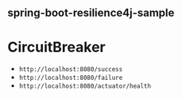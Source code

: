 spring-boot-resilience4j-sample
---

# CircuitBreaker

- `http://localhost:8080/success`
- `http://localhost:8080/failure`
- `http://localhost:8080/actuator/health`